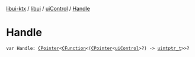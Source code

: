 [libui-ktx](../../index.md) / [libui](../index.md) / [uiControl](index.md) / [Handle](./-handle.md)

# Handle

`var Handle: `[`CPointer`](../../kotlinx.cinterop/-c-pointer/index.md)`<`[`CFunction`](../../kotlinx.cinterop/-c-function/index.md)`<(`[`CPointer`](../../kotlinx.cinterop/-c-pointer/index.md)`<`[`uiControl`](index.md)`>?) -> `[`uintptr_t`](../../platform.posix/uintptr_t.md)`>>?`